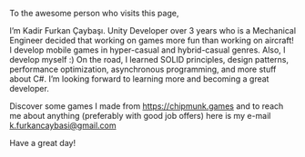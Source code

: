 To the awesome person who visits this page, 

I’m Kadir Furkan Çaybaşı. Unity Developer over 3 years who is a Mechanical Engineer decided that working on games more fun than working on aircraft! 
I develop mobile games in hyper-casual and hybrid-casual genres. Also, I develop myself :) On the road, I learned SOLID principles, design patterns, performance optimization, asynchronous programming, and more stuff about C#. I’m looking forward to learning more and becoming a great developer.

Discover some games I made from https://chipmunk.games and to reach me about anything (preferably with good job offers) here is my e-mail k.furkancaybasi@gmail.com 

Have a great day!

<!---
kcaybasi/kcaybasi is a ✨ special ✨ repository because its `README.md` (this file) appears on your GitHub profile.
You can click the Preview link to take a look at your changes.
--->
